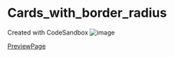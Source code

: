 # Cards_with_border_radius
Created with CodeSandbox
![image](https://github.com/user-attachments/assets/45252d7e-8079-49c9-ac68-2d3550165d64)

[PreviewPage](https://cards-with-border-radius-jkqt96asg-kuyins-projects.vercel.app/)
